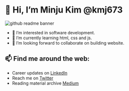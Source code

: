 # 👋 Hi, I’m Minju Kim @kmj673
![github readme banner](https://user-images.githubusercontent.com/48757517/151579973-921f0671-8339-4c48-926a-e4b9a1aff78d.png)
- 👀 I’m interested in software development.
- 🌱 I’m currently learning html, css and js.
- 💞️ I’m looking forward to collaborate on building website.
## 📫 Find me around the web:
- Career updates on [LinkedIn](https://www.linkedin.com/in/minju-kim-minju/)
- Reach me on [Twitter](https://twitter.com/minju25kim)
- Reading material archive [Medium](https://medium.com/@minju25kim)

<!---
kmj673/kmj673 is a ✨ special ✨ repository because its `README.md` (this file) appears on your GitHub profile.
You can click the Preview link to take a look at your changes.
--->
